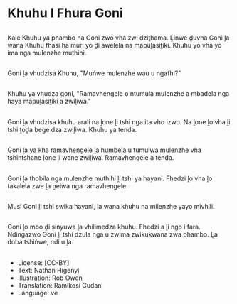 # Khuhu I Fhura Goni

##
Kale Khuhu ya phambo na Goni zwo vha zwi dziṱhama. Ḽiṅwe ḓuvha Goni ḽa wana Khuhu fhasi ha muri yo ḓi awelela na mapuḽasiṱiki. Khuhu yo vha yo ima nga mulenzhe muthihi.

##
Goni ḽa vhudzisa Khuhu, "Muṅwe mulenzhe wau u ngafhi?"

##
Khuhu ya vhudza goni, "Ramavhengele o ntumula mulenzhe a mbadela nga haya mapuḽasiṱiki a zwiḽiwa."

##
Goni ḽa vhudzisa khuhu arali na ḽone ḽi tshi nga ita vho izwo. Na ḽone ḽo vha ḽi tshi ṱoḓa bege dza zwiḽiwa. Khuhu ya tenda.

##
Goni ḽa ya kha ramavhengele ḽa humbela u tumulwa mulenzhe vha tshintshane ḽone ḽi wane zwiḽiwa. Ramavhengele a tenda.

##
Goni ḽa thobila nga mulenzhe muthihi ḽi tshi ya hayani. Fhedzi ḽo vha ḽo takalela zwe ḽa ṋeiwa nga ramavhengele.

##
Musi Goni ḽi tshi swika hayani, ḽa wana khuhu na milenzhe yayo mivhili.

##
Goni ḽo mbo ḓi sinyuwa ḽa vhilimedza khuhu. Fhedzi a ḽi ngo i fara. Ndingazwo Goni ḽi tshi dzula nga u zwima zwikukwana zwa phambo. Ḽa doba tshiṅwe, ndi u ḽa.

##
* License: [CC-BY]
* Text: Nathan Higenyi
* Illustration: Rob Owen
* Translation: Ramikosi Gudani
* Language: ve
